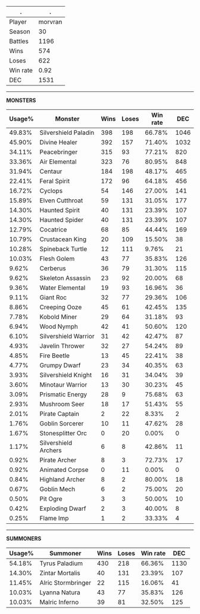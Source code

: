 .|.
|-|-
Player|morvran
Season|30
Battles|1196
Wins|574
Loses|622
Win rate|0.92
DEC|1531

---
**MONSTERS**

Usage%|Monster|Wins|Loses|Win rate|DEC|
-|-|-|-|-|-|
49.83%|Silvershield Paladin|398|198|66.78%|1046|
45.90%|Divine Healer|392|157|71.40%|1032|
34.11%|Peacebringer|315|93|77.21%|820|
33.36%|Air Elemental|323|76|80.95%|848|
31.94%|Centaur|184|198|48.17%|465|
22.41%|Feral Spirit|172|96|64.18%|456|
16.72%|Cyclops|54|146|27.00%|141|
15.89%|Elven Cutthroat|59|131|31.05%|177|
14.30%|Haunted Spirit|40|131|23.39%|107|
14.30%|Haunted Spider|40|131|23.39%|107|
12.79%|Cocatrice|68|85|44.44%|169|
10.79%|Crustacean King|20|109|15.50%|38|
10.28%|Spineback Turtle|12|111|9.76%|21|
10.03%|Flesh Golem|43|77|35.83%|126|
9.62%|Cerberus|36|79|31.30%|115|
9.62%|Skeleton Assassin|23|92|20.00%|68|
9.36%|Water Elemental|19|93|16.96%|36|
9.11%|Giant Roc|32|77|29.36%|106|
8.86%|Creeping Ooze|45|61|42.45%|135|
7.78%|Kobold Miner|29|64|31.18%|93|
6.94%|Wood Nymph|42|41|50.60%|120|
6.10%|Silvershield Warrior|31|42|42.47%|87|
4.93%|Javelin Thrower|32|27|54.24%|89|
4.85%|Fire Beetle|13|45|22.41%|38|
4.77%|Grumpy Dwarf|23|34|40.35%|63|
3.93%|Silvershield Knight|16|31|34.04%|39|
3.60%|Minotaur Warrior|13|30|30.23%|45|
3.09%|Prismatic Energy|28|9|75.68%|63|
2.93%|Mushroom Seer|18|17|51.43%|55|
2.01%|Pirate Captain|2|22|8.33%|2|
1.76%|Goblin Sorcerer|10|11|47.62%|28|
1.67%|Stonesplitter Orc|0|20|0.00%|0|
1.17%|Silvershield Archers|6|8|42.86%|11|
0.92%|Pirate Archer|8|3|72.73%|17|
0.92%|Animated Corpse|0|11|0.00%|0|
0.84%|Highland Archer|8|2|80.00%|18|
0.67%|Goblin Mech|6|2|75.00%|20|
0.50%|Pit Ogre|3|3|50.00%|10|
0.42%|Exploding Dwarf|2|3|40.00%|8|
0.25%|Flame Imp|1|2|33.33%|4|

---
**SUMMONERS**

Usage%|Summoner|Wins|Loses|Win rate|DEC|
-|-|-|-|-|-|
54.18%|Tyrus Paladium|430|218|66.36%|1130|
14.30%|Zintar Mortalis|40|131|23.39%|107|
11.45%|Alric Stormbringer|22|115|16.06%|41|
10.03%|Lyanna Natura|43|77|35.83%|126|
10.03%|Malric Inferno|39|81|32.50%|125|
